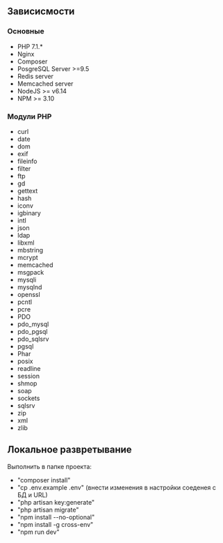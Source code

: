 ## Зависисмости

### Основные
* PHP 7.1.*
* Nginx
* Composer
* PosgreSQL Server >=9.5
* Redis server
* Memcached server
* NodeJS >= v6.14
* NPM >= 3.10

### Модули PHP
* curl
* date
* dom
* exif
* fileinfo
* filter
* ftp
* gd
* gettext
* hash
* iconv
* igbinary
* intl
* json
* ldap
* libxml
* mbstring
* mcrypt
* memcached
* msgpack
* mysqli
* mysqlnd
* openssl
* pcntl
* pcre
* PDO
* pdo_mysql
* pdo_pgsql
* pdo_sqlsrv
* pgsql
* Phar
* posix
* readline
* session
* shmop
* soap
* sockets
* sqlsrv
* zip
* xml
* zlib

## Локальное развретывание

Выполнить в папке проекта: 
* "composer install"
* "cp .env.example .env" (внести изменения в настройки соеденея с БД и URL)
* "php artisan key:generate"
* "php artisan migrate"
* "npm install --no-optional"
* "npm install -g cross-env"
* "npm run dev"
